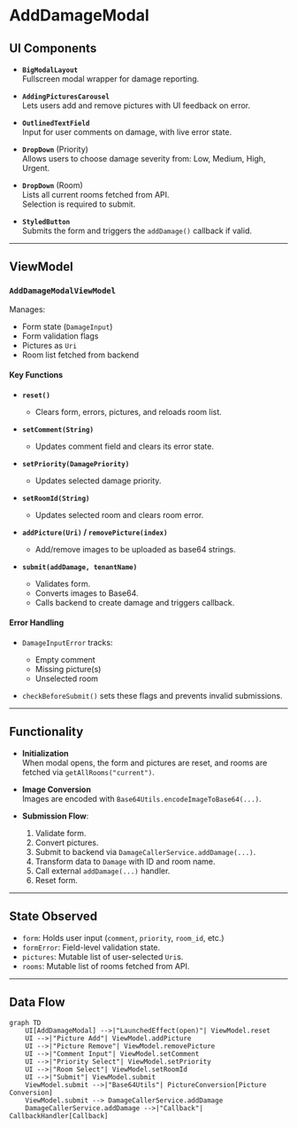 # AddDamageModal

## UI Components

* **`BigModalLayout`**  
  Fullscreen modal wrapper for damage reporting.

* **`AddingPicturesCarousel`**  
  Lets users add and remove pictures with UI feedback on error.

* **`OutlinedTextField`**  
  Input for user comments on damage, with live error state.

* **`DropDown`** (Priority)  
  Allows users to choose damage severity from: Low, Medium, High, Urgent.

* **`DropDown`** (Room)  
  Lists all current rooms fetched from API.  
  Selection is required to submit.

* **`StyledButton`**  
  Submits the form and triggers the `addDamage()` callback if valid.

---

## ViewModel

### `AddDamageModalViewModel`

Manages:

* Form state (`DamageInput`)
* Form validation flags
* Pictures as `Uri`
* Room list fetched from backend

#### Key Functions

* **`reset()`**
  * Clears form, errors, pictures, and reloads room list.

* **`setComment(String)`**
  * Updates comment field and clears its error state.

* **`setPriority(DamagePriority)`**
  * Updates selected damage priority.

* **`setRoomId(String)`**
  * Updates selected room and clears room error.

* **`addPicture(Uri)` / `removePicture(index)`**
  * Add/remove images to be uploaded as base64 strings.

* **`submit(addDamage, tenantName)`**
  * Validates form.
  * Converts images to Base64.
  * Calls backend to create damage and triggers callback.

#### Error Handling

* `DamageInputError` tracks:
  * Empty comment
  * Missing picture(s)
  * Unselected room

* `checkBeforeSubmit()` sets these flags and prevents invalid submissions.

---

## Functionality

* **Initialization**  
  When modal opens, the form and pictures are reset, and rooms are fetched via `getAllRooms("current")`.

* **Image Conversion**  
  Images are encoded with `Base64Utils.encodeImageToBase64(...)`.

* **Submission Flow**:
  1. Validate form.
  2. Convert pictures.
  3. Submit to backend via `DamageCallerService.addDamage(...)`.
  4. Transform data to `Damage` with ID and room name.
  5. Call external `addDamage(...)` handler.
  6. Reset form.

---

## State Observed

* `form`: Holds user input (`comment`, `priority`, `room_id`, etc.)
* `formError`: Field-level validation state.
* `pictures`: Mutable list of user-selected `Uri`s.
* `rooms`: Mutable list of rooms fetched from API.

---

## Data Flow

```mermaid
graph TD
    UI[AddDamageModal] -->|"LaunchedEffect(open)"| ViewModel.reset
    UI -->|"Picture Add"| ViewModel.addPicture
    UI -->|"Picture Remove"| ViewModel.removePicture
    UI -->|"Comment Input"| ViewModel.setComment
    UI -->|"Priority Select"| ViewModel.setPriority
    UI -->|"Room Select"| ViewModel.setRoomId
    UI -->|"Submit"| ViewModel.submit
    ViewModel.submit -->|"Base64Utils"| PictureConversion[Picture Conversion]
    ViewModel.submit --> DamageCallerService.addDamage
    DamageCallerService.addDamage -->|"Callback"| CallbackHandler[Callback]

```
